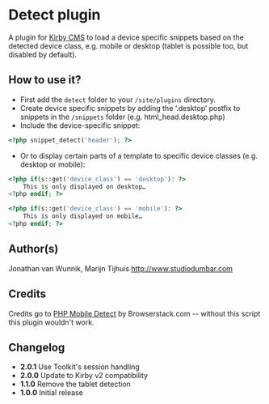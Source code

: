 # Detect plugin

A plugin for [Kirby CMS](http://getkirby.com) to load a device specific snippets based on the detected device class, e.g. mobile or desktop (tablet is possible too, but disabled by default).

## How to use it?

* First add the `detect` folder to your `/site/plugins` directory.
* Create device specific snippets by adding the ‘.desktop’ postfix to snippets in the `/snippets` folder (e.g. html_head.desktop.php)
* Include the device-specific snippet:

```php
<?php snippet_detect('header'); ?>
```

* Or to display certain parts of a template to specific device classes (e.g. desktop or mobile):

```php
<?php if(s::get('device_class') == 'desktop'): ?>
	This is only displayed on desktop…
<?php endif; ?>

<?php if(s::get('device_class') == 'mobile'): ?>
	This is only displayed on mobile…
<?php endif; ?>
```

## Author(s)
Jonathan van Wunnik, Marijn Tijhuis
<http://www.studiodumbar.com>

## Credits

Credits go to [PHP Mobile Detect](https://github.com/serbanghita/Mobile-Detect) by Browserstack.com -- without this script this plugin wouldn't work.

## Changelog

* **2.0.1** Use Toolkit's session handling
* **2.0.0** Update to Kirby v2 compatibility
* **1.1.0** Remove the tablet detection
* **1.0.0** Initial release

